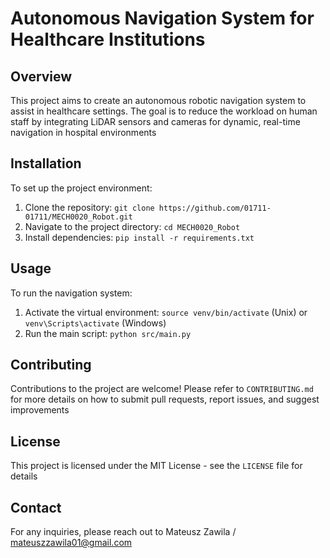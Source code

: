 # Autonomous Navigation System for Healthcare Institutions

## Overview
This project aims to create an autonomous robotic navigation system to assist in healthcare settings. The goal is to reduce the workload on human staff by integrating LiDAR sensors and cameras for dynamic, real-time navigation in hospital environments


## Installation

To set up the project environment:

1. Clone the repository: `git clone https://github.com/01711-01711/MECH0020_Robot.git`
2. Navigate to the project directory: `cd MECH0020_Robot`
3. Install dependencies: `pip install -r requirements.txt`


## Usage

To run the navigation system:

1. Activate the virtual environment: `source venv/bin/activate` (Unix) or `venv\Scripts\activate` (Windows)
2. Run the main script: `python src/main.py`


## Contributing

Contributions to the project are welcome! Please refer to `CONTRIBUTING.md` for more details on how to submit pull requests, report issues, and suggest improvements


## License

This project is licensed under the MIT License - see the `LICENSE` file for details


## Contact

For any inquiries, please reach out to Mateusz Zawila / mateuszzawila01@gmail.com

